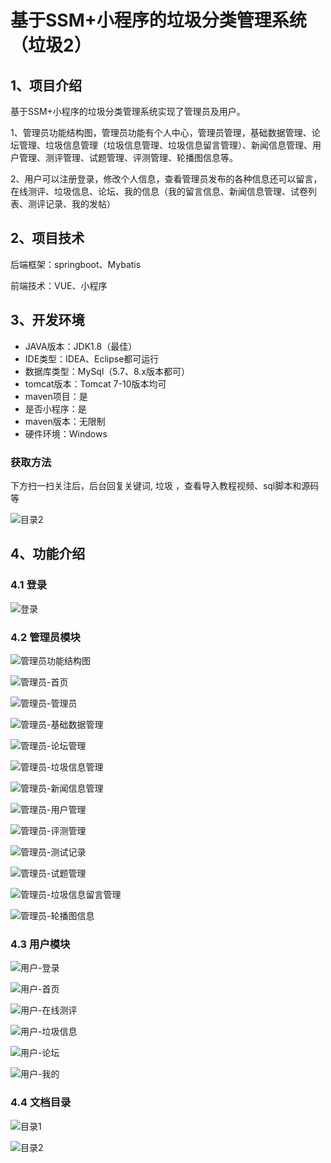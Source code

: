 # 基于SSM+小程序的垃圾分类管理系统（垃圾2）



## 1、项目介绍

基于SSM+小程序的垃圾分类管理系统实现了管理员及用户。

1、管理员功能结构图，管理员功能有个人中心，管理员管理，基础数据管理、论坛管理、垃圾信息管理（垃圾信息管理、垃圾信息留言管理）、新闻信息管理、用户管理、测评管理、试题管理、评测管理、轮播图信息等。

2、用户可以注册登录，修改个人信息，查看管理员发布的各种信息还可以留言，在线测评、垃圾信息、论坛、我的信息（我的留言信息、新闻信息管理、试卷列表、测评记录、我的发帖）

## 2、项目技术

后端框架：springboot、Mybatis

前端技术：VUE、小程序

## 3、开发环境

- JAVA版本：JDK1.8（最佳）
- IDE类型：IDEA、Eclipse都可运行
- 数据库类型：MySql（5.7、8.x版本都可） 
- tomcat版本：Tomcat 7-10版本均可
- maven项目：是
- 是否小程序：是
- maven版本：无限制
- 硬件环境：Windows
###  获取方法

下方扫一扫关注后，后台回复关键词,  垃圾 ，查看导入教程视频、sql脚本和源码等

![目录2](https://www.codemarket.fun/202407032155305.png)

## 4、功能介绍

### 4.1 登录

![登录](https://www.codemarket.fun/202407172030860.png)

### 4.2 管理员模块

![管理员功能结构图](https://www.codemarket.fun/202407172030924.png)

![管理员-首页](https://www.codemarket.fun/202407172030822.png)

![管理员-管理员](https://www.codemarket.fun/202407172030934.png)

![管理员-基础数据管理](https://www.codemarket.fun/202407172030932.png)

![管理员-论坛管理](https://www.codemarket.fun/202407172030372.png)

![管理员-垃圾信息管理](https://www.codemarket.fun/202407172030937.png)

![管理员-新闻信息管理](https://www.codemarket.fun/202407172030903.png)

![管理员-用户管理](https://www.codemarket.fun/202407172030013.png)

![管理员-评测管理](https://www.codemarket.fun/202407172030450.png)

![管理员-测试记录](https://www.codemarket.fun/202407172030918.png)

![管理员-试题管理](https://www.codemarket.fun/202407172030538.png)

![管理员-垃圾信息留言管理](https://www.codemarket.fun/202407172030949.png)

![管理员-轮播图信息](https://www.codemarket.fun/202407172030301.png)

### 4.3 用户模块

![用户-登录](https://www.codemarket.fun/202407172031057.png)

![用户-首页](https://www.codemarket.fun/202407172031064.png)

![用户-在线测评](https://www.codemarket.fun/202407172031085.png)

![用户-垃圾信息](https://www.codemarket.fun/202407172031070.png)

![用户-论坛](https://www.codemarket.fun/202407172031068.png)

![用户-我的](https://www.codemarket.fun/202407172031083.png)

### 4.4 文档目录

![目录1](https://www.codemarket.fun/202407172031379.png)

![目录2](https://www.codemarket.fun/202407172031382.png)
